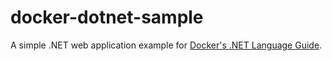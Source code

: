 # docker-dotnet-sample
A simple .NET web application example for [Docker's .NET Language Guide](https://docs.docker.com/language/dotnet/).